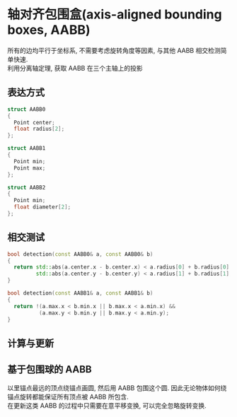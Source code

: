 # 轴对齐包围盒(axis-aligned bounding boxes, AABB)

所有的边均平行于坐标系, 不需要考虑旋转角度等因素, 与其他 AABB 相交检测简单快速.  
利用分离轴定理, 获取 AABB 在三个主轴上的投影

## 表达方式
```cpp
struct AABB0
{
  Point center;
  float radius[2];
};

struct AABB1
{
  Point min;
  Point max;
};

struct AABB2
{
  Point min;
  float diameter[2];
};
```

## 相交测试
```cpp
bool detection(const AABB0& a, const AABB0& b)
{
  return std::abs(a.center.x - b.center.x) < a.radius[0] + b.radius[0] &&
         std::abs(a.center.y - b.center.y) < a.radius[1] + b.radius[1];
}

bool detection(const AABB1& a, const AABB1& b)
{
  return !(a.max.x < b.min.x || b.max.x < a.min.x) &&
          (a.max.y < b.min.y || b.max.y < a.min.y);
}
```

## 计算与更新


## 基于包围球的 AABB
以里锚点最远的顶点绕锚点画圆, 然后用 AABB 包围这个圆. 因此无论物体如何绕锚点旋转都能保证所有顶点被 AABB 所包含.  
在更新这类 AABB 的过程中只需要在意平移变换, 可以完全忽略旋转变换.  
